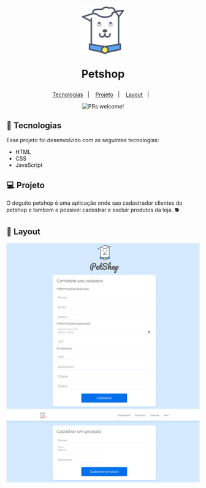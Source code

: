 <h1 align="center">
  <img alt="Doguito petshop" title="doguito" src="./assets/img/doguito.svg" width="110px" />
  <p>Petshop</p>
</h1>

<p align="center">
  <a href="#-tecnologias">Tecnologias</a>&nbsp;&nbsp;&nbsp;|&nbsp;&nbsp;&nbsp;
  <a href="#-projeto">Projeto</a>&nbsp;&nbsp;&nbsp;|&nbsp;&nbsp;&nbsp;
  <a href="#-layout">Layout</a>&nbsp;&nbsp;&nbsp;|&nbsp;&nbsp;&nbsp;
</p>

<p align="center">
 <img src="https://img.shields.io/static/v1?label=PRs&message=welcome&color=49AA26&labelColor=000000" alt="PRs welcome!" />
</p>

## 🚀 Tecnologias

Esse projeto foi desenvolvido com as seguintes tecnologias:

- HTML
- CSS
- JavaScript

## 💻 Projeto

O doguito petshop é uma aplicação onde sao cadastrador clientes do petshop e tambem e possível cadastrar e excluir produtos da loja. :dog2:

## 🔖 Layout

<p align="center">
  <img alt="formulario_doguito" src="./github/cadastroDoguito.png">
  <img alt="cadastrar_produto" src="./github/cadastroProduto.png">
</p>

